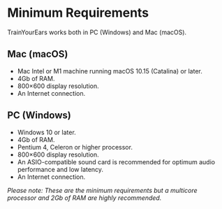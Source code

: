 # Minimum Requirements

TrainYourEars works both in PC (Windows) and Mac (macOS).

## Mac (macOS)

* Mac Intel or M1 machine running macOS 10.15 (Catalina) or later.
* 4Gb of RAM.
* 800×600 display resolution.
* An Internet connection.

## PC (Windows)

* Windows 10 or later.
* 4Gb of RAM.
* Pentium 4, Celeron or higher processor.
* 800×600 display resolution.
* An ASIO-compatible sound card is recommended for optimum audio performance and low latency.
* An Internet connection.

_Please note: These are the minimum requirements but a multicore processor and 2Gb of RAM are highly recommended._
